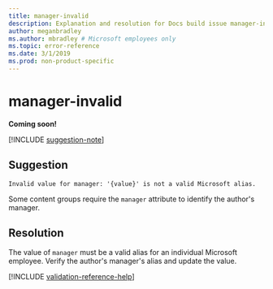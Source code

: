 ```yaml
---
title: manager-invalid
description: Explanation and resolution for Docs build issue manager-invalid
author: meganbradley
ms.author: mbradley # Microsoft employees only
ms.topic: error-reference
ms.date: 3/1/2019
ms.prod: non-product-specific
---
```

# manager-invalid

**Coming soon!**

[!INCLUDE [suggestion-note](includes/suggestion-note.md)]

## Suggestion

`Invalid value for manager: '{value}' is not a valid Microsoft alias.`

Some content groups require the `manager` attribute to identify the author's manager.

## Resolution

The value of `manager` must be a valid alias for an individual Microsoft employee. Verify the author's manager's alias and update the value.

<!--make sure to add this file to your includes folder and verify the path-->
[!INCLUDE [validation-reference-help](includes/validation-reference-help.md)]
